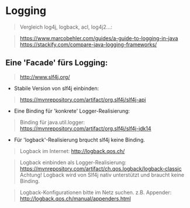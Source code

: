 # Logging

> Vergleich log4j, logback, acl, log4j2...: 

> https://www.marcobehler.com/guides/a-guide-to-logging-in-java
> https://stackify.com/compare-java-logging-frameworks/


## Eine 'Facade' fürs Logging:

> http://www.slf4j.org/

- Stabile Version von slf4j einbinden:

> https://mvnrepository.com/artifact/org.slf4j/slf4j-api

- Eine Binding für 'konkrete' Logger-Realisierung:

> Binding für java.util.logger: https://mvnrepository.com/artifact/org.slf4j/slf4j-jdk14

- Für 'logback'-Realisierung brqucht slf4j keine Binding.
 
> Logback im Internet: http://logback.qos.ch/

> Logback einbinden als Logger-Realisierung: https://mvnrepository.com/artifact/ch.qos.logback/logback-classic
> Achtung! Logback wird von Slf4j nativ unterstützt und braucht keine Binding.

> Logback-Konfigurationen bitte im Netz suchen. z.B. Appender:
> http://logback.qos.ch/manual/appenders.html
 